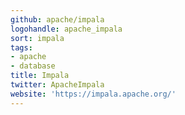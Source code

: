 ```yaml
---
github: apache/impala
logohandle: apache_impala
sort: impala
tags:
- apache
- database
title: Impala
twitter: ApacheImpala
website: 'https://impala.apache.org/'
---
```

